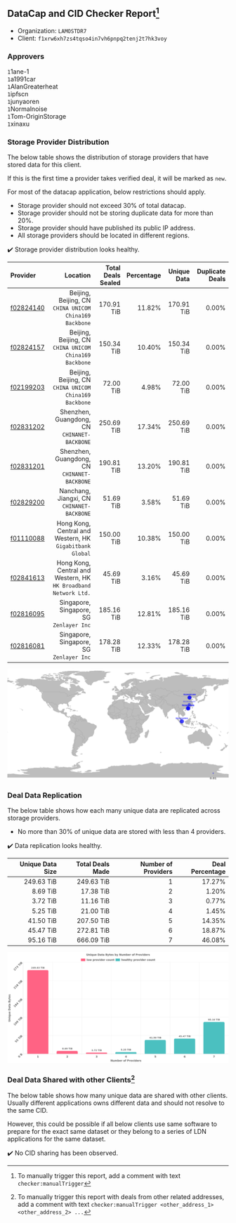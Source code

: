 ## DataCap and CID Checker Report[^1]
 - Organization: `LAMOSTDR7`
 - Client: `f1xrw6xh7zs4tqso4in7vh6pnpq2tenj2t7hk3voy`
### Approvers
`1`1ane-1<br/>`1`a1991car<br/>`1`AlanGreaterheat<br/>`1`ipfscn<br/>`1`junyaoren<br/>`1`Normalnoise<br/>`1`Tom-OriginStorage<br/>`1`xinaxu


### Storage Provider Distribution
The below table shows the distribution of storage providers that have stored data for this client.

If this is the first time a provider takes verified deal, it will be marked as `new`.

For most of the datacap application, below restrictions should apply.
 - Storage provider should not exceed 30% of total datacap.
 - Storage provider should not be storing duplicate data for more than 20%.
 - Storage provider should have published its public IP address.
 - All storage providers should be located in different regions.

✔️ Storage provider distribution looks healthy.

| Provider                                              |                                                           Location | Total Deals Sealed | Percentage | Unique Data | Duplicate Deals |
| :---------------------------------------------------- | -----------------------------------------------------------------: | -----------------: | ---------: | ----------: | --------------: |
| [f02824140](https://filfox.info/en/address/f02824140) |          Beijing, Beijing, CN<br/>`CHINA UNICOM China169 Backbone` |         170.91 TiB |     11.82% |  170.91 TiB |           0.00% |
| [f02824157](https://filfox.info/en/address/f02824157) |          Beijing, Beijing, CN<br/>`CHINA UNICOM China169 Backbone` |         150.34 TiB |     10.40% |  150.34 TiB |           0.00% |
| [f02199203](https://filfox.info/en/address/f02199203) |          Beijing, Beijing, CN<br/>`CHINA UNICOM China169 Backbone` |          72.00 TiB |      4.98% |   72.00 TiB |           0.00% |
| [f02831202](https://filfox.info/en/address/f02831202) |                    Shenzhen, Guangdong, CN<br/>`CHINANET-BACKBONE` |         250.69 TiB |     17.34% |  250.69 TiB |           0.00% |
| [f02831201](https://filfox.info/en/address/f02831201) |                    Shenzhen, Guangdong, CN<br/>`CHINANET-BACKBONE` |         190.81 TiB |     13.20% |  190.81 TiB |           0.00% |
| [f02829200](https://filfox.info/en/address/f02829200) |                      Nanchang, Jiangxi, CN<br/>`CHINANET-BACKBONE` |          51.69 TiB |      3.58% |   51.69 TiB |           0.00% |
| [f01110088](https://filfox.info/en/address/f01110088) |        Hong Kong, Central and Western, HK<br/>`Gigabitbank Global` |         150.00 TiB |     10.38% |  150.00 TiB |           0.00% |
| [f02841613](https://filfox.info/en/address/f02841613) | Hong Kong, Central and Western, HK<br/>`HK Broadband Network Ltd.` |          45.69 TiB |      3.16% |   45.69 TiB |           0.00% |
| [f02816095](https://filfox.info/en/address/f02816095) |                        Singapore, Singapore, SG<br/>`Zenlayer Inc` |         185.16 TiB |     12.81% |  185.16 TiB |           0.00% |
| [f02816081](https://filfox.info/en/address/f02816081) |                        Singapore, Singapore, SG<br/>`Zenlayer Inc` |         178.28 TiB |     12.33% |  178.28 TiB |           0.00% |

<img src="https://raw.githubusercontent.com/data-preservation-programs/filplus-checker-assets/main/filecoin-project/filecoin-plus-large-datasets/issues/2213/1702007206490.png"/>

### Deal Data Replication
The below table shows how each many unique data are replicated across storage providers.

- No more than 30% of unique data are stored with less than 4 providers.

✔️ Data replication looks healthy.

| Unique Data Size | Total Deals Made | Number of Providers | Deal Percentage |
| ---------------: | ---------------: | ------------------: | --------------: |
|       249.63 TiB |       249.63 TiB |                   1 |          17.27% |
|         8.69 TiB |        17.38 TiB |                   2 |           1.20% |
|         3.72 TiB |        11.16 TiB |                   3 |           0.77% |
|         5.25 TiB |        21.00 TiB |                   4 |           1.45% |
|        41.50 TiB |       207.50 TiB |                   5 |          14.35% |
|        45.47 TiB |       272.81 TiB |                   6 |          18.87% |
|        95.16 TiB |       666.09 TiB |                   7 |          46.08% |

<img src="https://raw.githubusercontent.com/data-preservation-programs/filplus-checker-assets/main/filecoin-project/filecoin-plus-large-datasets/issues/2213/1702007207427.png"/>

### Deal Data Shared with other Clients[^3]
The below table shows how many unique data are shared with other clients.
Usually different applications owns different data and should not resolve to the same CID.

However, this could be possible if all below clients use same software to prepare for the exact same dataset or they belong to a series of LDN applications for the same dataset.

✔️ No CID sharing has been observed.

[^1]: To manually trigger this report, add a comment with text `checker:manualTrigger`

[^2]: Deals from those addresses are combined into this report as they are specified with `checker:manualTrigger`

[^3]: To manually trigger this report with deals from other related addresses, add a comment with text `checker:manualTrigger <other_address_1> <other_address_2> ...`
